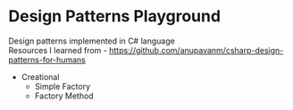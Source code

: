 # Design Patterns Playground
Design patterns implemented in C# language \
Resources I learned from - https://github.com/anupavanm/csharp-design-patterns-for-humans

- Creational
  * Simple Factory
  * Factory Method
